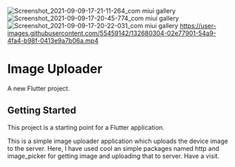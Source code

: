 
![Screenshot_2021-09-09-17-21-11-264_com miui gallery](https://user-images.githubusercontent.com/55459142/132680912-db4bc5fa-0221-40a7-8386-711d27a4eb3b.jpg)
![Screenshot_2021-09-09-17-20-45-774_com miui gallery](https://user-images.githubusercontent.com/55459142/132680919-d59595eb-5e4d-4af7-be60-4588745627c0.jpg)
![Screenshot_2021-09-09-17-20-22-031_com miui gallery](https://user-images.githubusercontent.com/55459142/132680927-d5f5c0fe-dec8-4d96-a936-172c4cefbc41.jpg)
https://user-images.githubusercontent.com/55459142/132680304-02e77901-54a9-4fa4-b98f-0413e9a7b06a.mp4

# Image Uploader

A new Flutter project.

## Getting Started

This project is a starting point for a Flutter application.

This is a simple image uploader application which uploads the device image to the server.
Here, I have used cool an simple packages named http and image_picker for getting image and uploading that to server.
Have a visit.

